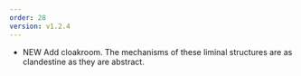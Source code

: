 ```yaml
---
order: 28
version: v1.2.4
---
```

- <span class="badge badge-pill badge-success">NEW</span> Add cloakroom. The mechanisms of these liminal structures are as clandestine as they are abstract.